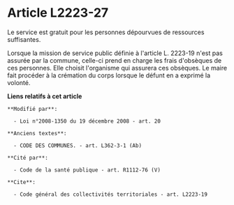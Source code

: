 # Article L2223-27

Le service est gratuit pour les personnes dépourvues de ressources suffisantes. 

Lorsque la mission de service public définie à l'article L. 2223-19 n'est pas assurée par la commune, celle-ci prend en
charge les frais d'obsèques de ces personnes. Elle choisit l'organisme qui assurera ces obsèques. Le maire fait procéder à la
crémation du corps lorsque le défunt en a exprimé la volonté.

**Liens relatifs à cet article**

	**Modifié par**:

	  - Loi n°2008-1350 du 19 décembre 2008 - art. 20

	**Anciens textes**:

	  - CODE DES COMMUNES. - art. L362-3-1 (Ab)

	**Cité par**:

	  - Code de la santé publique - art. R1112-76 (V)

	**Cite**:

	  - Code général des collectivités territoriales - art. L2223-19
